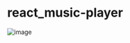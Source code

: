 # react_music-player


![image](https://user-images.githubusercontent.com/75909425/147156267-a47e57c7-b5dc-4acb-afba-db1004e32a9d.png)
